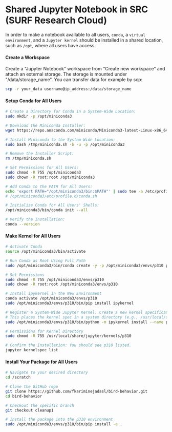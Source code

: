 # Shared Jupyter Notebook in SRC (SURF Research Cloud)

In order to make a notebook available to all users, `conda`, a `virtual environment`, and a `Jupyter kernel` should be installed in a shared location, such as `/opt`, where all users have access.

#### Create a Workspace

Create a "Jupyter Notebook" workspace from "Create new workspace" and attach an external storage. The storage is mounted under "/data/storage_name". You can transfer data for example by scp:

```bash
scp -r your_data username@ip_address:/data/storage_name
```

#### Setup Conda for All Users

```bash
# Create a Directory for Conda in a System-Wide Location:
sudo mkdir -p /opt/miniconda3

# Download the Miniconda Installer:
wget https://repo.anaconda.com/miniconda/Miniconda3-latest-Linux-x86_64.sh -O /tmp/miniconda.sh

# Install Miniconda to the System-Wide Location:
sudo bash /tmp/miniconda.sh -b -u -p /opt/miniconda3

# Remove the Installer Script:
rm /tmp/miniconda.sh

# Set Permissions for All Users:
sudo chmod -R 755 /opt/miniconda3
sudo chown -R root:root /opt/miniconda3

# Add Conda to the PATH for All Users:
echo 'export PATH="/opt/miniconda3/bin:$PATH"' | sudo tee -a /etc/profile.d/conda.sh
# /opt/miniconda3/etc/profile.d/conda.sh

# Initialize Conda for All Users' Shells:
/opt/miniconda3/bin/conda init --all

# Verify the Installation:
conda --version
```

#### Make Kernel for All Users

```bash
# Activate Conda
source /opt/miniconda3/bin/activate

# Run Conda as Root Using Full Path
sudo /opt/miniconda3/bin/conda create -y -p /opt/miniconda3/envs/p310 python=3.10

# Set Permissions
sudo chmod -R 755 /opt/miniconda3/envs/p310
sudo chown -R root:root /opt/miniconda3/envs/p310

# Install ipykernel in the New Environment
conda activate /opt/miniconda3/envs/p310
sudo /opt/miniconda3/envs/p310/bin/pip install ipykernel

# Register a System-Wide Jupyter Kernel: Create a new kernel specification that all users can access
# This places the kernel spec in a system directory (e.g., /usr/local/share/jupyter/kernels/p310).
sudo /opt/miniconda3/envs/p310/bin/python -m ipykernel install --name p310 --display-name "bird"

# Permissions for Kernel Directory
sudo chmod -R 755 /usr/local/share/jupyter/kernels/p310

# Confirm the Installation: You should see p310 listed.
jupyter kernelspec list
```

#### Install Your Package for All Users

```bash
# Navigate to your desired directory
cd /scratch

# Clone the GitHub repo
git clone https://github.com/fkariminejadasl/bird-behavior.git
cd bird-behavior

# Checkout the specific branch
git checkout cleanup1

# Install the package into the p310 environment
sudo /opt/miniconda3/envs/p310/bin/pip install -e .
```


